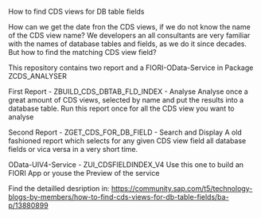 How to find CDS views for DB table fields

How can we get the date fron the CDS views, if we do not know the name of the CDS view name?
We developers an all consultants are very familiar with the names of database tables and fields, as we do it since decades. But how to find the matching CDS view field?

This repository contains two report and a FIORI-OData-Service in Package ZCDS_ANALYSER

First Report - ZBUILD_CDS_DBTAB_FLD_INDEX - Analyse
Analyse once a great amount of CDS views, selected by name and put the results into a database table. 
Run this report once for all the CDS view you want to analyse

Second Report - ZGET_CDS_FOR_DB_FIELD - Search and Display
A old fashioned report which selects for any given CDS view field all database fields or vica versa in a very short time.

OData-UIV4-Service - ZUI_CDSFIELDINDEX_V4
Use this one to build an FIORI App or youse the Preview of the service

Find the detailled desription in:
https://community.sap.com/t5/technology-blogs-by-members/how-to-find-cds-views-for-db-table-fields/ba-p/13880899
